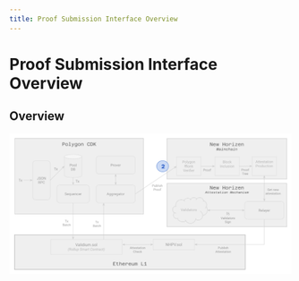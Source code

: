 ```yaml
---
title: Proof Submission Interface Overview
---
```


# Proof Submission Interface Overview

## Overview

![alt_text](./img/proof_submission.png)

